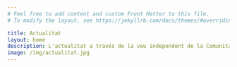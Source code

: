```yaml
---
# Feel free to add content and custom Front Matter to this file.
# To modify the layout, see https://jekyllrb.com/docs/themes/#overriding-theme-defaults

title: Actualitat
layout: home
description: L'actualitat a través de la veu independent de la Comunitat Educativa de l'ensenyament públic.
image: /img/actualitat.jpg
---
```

